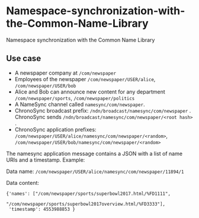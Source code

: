 # Namespace-synchronization-with-the-Common-Name-Library
Namespace synchronization with the Common Name Library

## Use case

* A newspaper company at `/com/newspaper`
* Employees of the newspaper `/com/newspaper/USER/alice`, `/com/newspaper/USER/bob`
* Alice and Bob can announce new content for any department `/com/newspaper/sports`, `/com/newspaper/politics`
* A NameSync channel called `namesync/com/newspaper`.
* ChronoSync broadcast prefix: `/ndn/broadcast/namesync/com/newspaper` . ChronoSync sends `/ndn/broadcast/namesync/com/newspaper/<root hash>` .
* ChronoSync application prefixes: `/com/newspaper/USER/alice/namesync/com/newspaper/<random>`, `/com/newspaper/USER/bob/namesync/com/newspaper/<random>`

The namesync application message contains a JSON with a list of name URIs and a timestamp. Example: 

Data name: `/com/newspaper/USER/alice/namesync/com/newspaper/11894/1`

Data content: 

    {'names': ["/com/newspaper/sports/superbowl2017.html/%FD1111",
               "/com/newspaper/sports/superbowl2017overview.html/%FD3333"], 
     'timestamp': 4553988853 }
    


